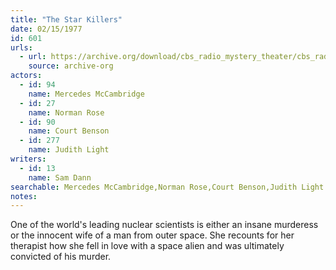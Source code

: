 ```yaml
---
title: "The Star Killers"
date: 02/15/1977
id: 601
urls: 
  - url: https://archive.org/download/cbs_radio_mystery_theater/cbs_radio_mystery_theater-0601-0650.zip/cbs_radio_mystery_theater-0601-0650%2Fcbsrmt_0601_the_star_killers.mp3
    source: archive-org
actors:  
  - id: 94
    name: Mercedes McCambridge  
  - id: 27
    name: Norman Rose  
  - id: 90
    name: Court Benson  
  - id: 277
    name: Judith Light
writers:  
  - id: 13
    name: Sam Dann
searchable: Mercedes McCambridge,Norman Rose,Court Benson,Judith Light Sam Dann
notes:  
---
```

One of the world's leading nuclear scientists is either an insane murderess or the innocent wife of a man from outer space. She recounts for her therapist how she fell in love with a space alien and was ultimately convicted of his murder.